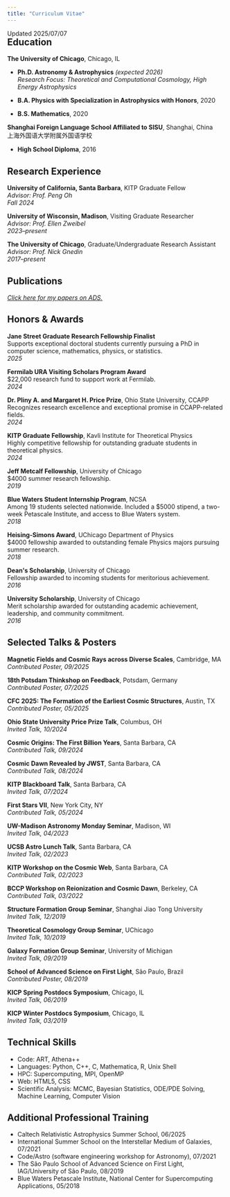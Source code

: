 ```yaml
---
title: "Curriculum Vitae"
---
```

<div style="margin-bottom: -30px;">Updated 2025/07/07</div>

## Education

**The University of Chicago**, Chicago, IL  
- **Ph.D. Astronomy & Astrophysics** *(expected 2026)*  
  *Research Focus: Theoretical and Computational Cosmology, High Energy Astrophysics*

- **B.A. Physics with Specialization in Astrophysics with Honors**, 2020
- **B.S. Mathematics**, 2020  

**Shanghai Foreign Language School Affiliated to SISU**, Shanghai, China <br>
上海外国语大学附属外国语学校

- **High School Diploma**, 2016

## Research Experience

**University of California, Santa Barbara**, KITP Graduate Fellow  
*Advisor: Prof. Peng Oh*  
*Fall 2024*

**University of Wisconsin, Madison**, Visiting Graduate Researcher  
*Advisor: Prof. Ellen Zweibel*  
*2023–present*

**The University of Chicago**, Graduate/Undergraduate Research Assistant  
*Advisor: Prof. Nick Gnedin*  
*2017–present*

## Publications

[*Click here for my papers on ADS.*](https://ui.adsabs.harvard.edu/search/fq=%7B!type%3Daqp%20v%3D%24fq_database%7D&fq_database=(database%3Aastronomy%20OR%20database%3Aphysics)&q=%20%3Dauthor%3A%22Zhu%2C%20Hanjue%22&sort=date%20desc%2C%20bibcode%20desc&p_=0)

## Honors & Awards

**Jane Street Graduate Research Fellowship Finalist**  
Supports exceptional doctoral students currently pursuing a PhD in computer science, mathematics, physics, or statistics.  
*2025*

**Fermilab URA Visiting Scholars Program Award**  
\$22,000 research fund to support work at Fermilab.  
*2024*

**Dr. Pliny A. and Margaret H. Price Prize**, Ohio State University, CCAPP  
Recognizes research excellence and exceptional promise in CCAPP-related fields.  
*2024*

**KITP Graduate Fellowship**, Kavli Institute for Theoretical Physics  
Highly competitive fellowship for outstanding graduate students in theoretical physics.  
*2024*

**Jeff Metcalf Fellowship**, University of Chicago  
\$4000 summer research fellowship.  
*2019*

**Blue Waters Student Internship Program**, NCSA  
Among 19 students selected nationwide. Included a \$5000 stipend, a two-week Petascale Institute, and access to Blue Waters system.  
*2018*

**Heising-Simons Award**, UChicago Department of Physics  
\$4000 fellowship awarded to outstanding female Physics majors pursuing summer research.  
*2018*

**Dean's Scholarship**, University of Chicago  
Fellowship awarded to incoming students for meritorious achievement.  
*2016*

**University Scholarship**, University of Chicago  
Merit scholarship awarded for outstanding academic achievement, leadership, and community commitment.  
*2016*

## Selected Talks & Posters

**Magnetic Fields and Cosmic Rays across Diverse Scales**, Cambridge, MA 
*Contributed Poster, 09/2025*

**18th Potsdam Thinkshop on Feedback**, Potsdam, Germany <br>
*Contributed Poster, 07/2025*

**CFC 2025: The Formation of the Earliest Cosmic Structures**, Austin, TX 
*Contributed Poster, 05/2025*

**Ohio State University Price Prize Talk**, Columbus, OH  
*Invited Talk, 10/2024*

**Cosmic Origins: The First Billion Years**, Santa Barbara, CA  
*Contributed Talk, 09/2024*

**Cosmic Dawn Revealed by JWST**, Santa Barbara, CA  
*Contributed Talk, 08/2024*

**KITP Blackboard Talk**, Santa Barbara, CA  
*Invited Talk, 07/2024*

**First Stars VII**, New York City, NY  
*Contributed Talk, 05/2024*

**UW-Madison Astronomy Monday Seminar**, Madison, WI  
*Invited Talk, 04/2023*

**UCSB Astro Lunch Talk**, Santa Barbara, CA  
*Invited Talk, 02/2023*

**KITP Workshop on the Cosmic Web**, Santa Barbara, CA  
*Contributed Talk, 02/2023*

**BCCP Workshop on Reionization and Cosmic Dawn**, Berkeley, CA  
*Contributed Talk, 03/2022*

**Structure Formation Group Seminar**, Shanghai Jiao Tong University  
*Invited Talk, 12/2019*

**Theoretical Cosmology Group Seminar**, UChicago  
*Invited Talk, 10/2019*

**Galaxy Formation Group Seminar**, University of Michigan  
*Invited Talk, 09/2019*

**School of Advanced Science on First Light**, São Paulo, Brazil  
*Contributed Poster, 08/2019*

**KICP Spring Postdocs Symposium**, Chicago, IL  
*Invited Talk, 06/2019*

**KICP Winter Postdocs Symposium**, Chicago, IL  
*Invited Talk, 03/2019*


## Technical Skills

-  Code: ART, Athena++  
-  Languages: Python, C++, C, Mathematica, R, Unix Shell  
-  HPC: Supercomputing, MPI, OpenMP  
-  Web: HTML5, CSS  
-  Scientific Analysis: MCMC, Bayesian Statistics, ODE/PDE Solving, Machine Learning, Computer Vision


## Additional Professional Training
- Caltech Relativistic Astrophysics Summer School, 06/2025 <br>
- International Summer School on the Interstellar Medium of Galaxies, 07/2021 <br>
- Code/Astro (software engineering workshop for Astronomy), 07/2021 <br>
- The São Paulo School of Advanced Science on First Light, IAG/University of São Paulo, 08/2019 <br>
- Blue Waters Petascale Institute, National Center for Supercomputing Applications, 05/2018 <br>